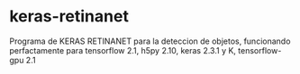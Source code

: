 # keras-retinanet
Programa de KERAS RETINANET para la deteccion de objetos, funcionando perfactamente para tensorflow 2.1, h5py 2.10, keras 2.3.1 y K, tensorflow-gpu 2.1
